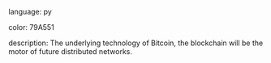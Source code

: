 language: py

color: 79A551

description: The underlying technology of Bitcoin, the blockchain will be the motor of future distributed networks.
